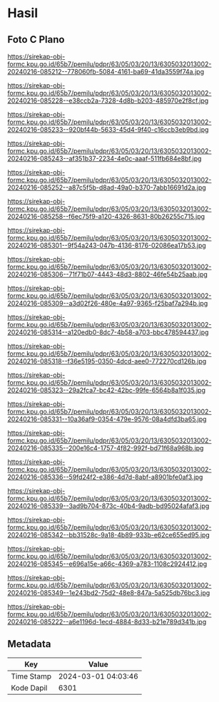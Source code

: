 # Hasil

## Foto C Plano

https://sirekap-obj-formc.kpu.go.id/65b7/pemilu/pdpr/63/05/03/20/13/6305032013002-20240216-085212--778060fb-5084-4161-ba69-41da3559f74a.jpg

https://sirekap-obj-formc.kpu.go.id/65b7/pemilu/pdpr/63/05/03/20/13/6305032013002-20240216-085228--e38ccb2a-7328-4d8b-b203-485970e2f8cf.jpg

https://sirekap-obj-formc.kpu.go.id/65b7/pemilu/pdpr/63/05/03/20/13/6305032013002-20240216-085233--920bf44b-5633-45d4-9f40-c16ccb3eb9bd.jpg

https://sirekap-obj-formc.kpu.go.id/65b7/pemilu/pdpr/63/05/03/20/13/6305032013002-20240216-085243--af351b37-2234-4e0c-aaaf-511fb684e8bf.jpg

https://sirekap-obj-formc.kpu.go.id/65b7/pemilu/pdpr/63/05/03/20/13/6305032013002-20240216-085252--a87c5f5b-d8ad-49a0-b370-7abb16691d2a.jpg

https://sirekap-obj-formc.kpu.go.id/65b7/pemilu/pdpr/63/05/03/20/13/6305032013002-20240216-085258--f6ec75f9-a120-4326-8631-80b26255c715.jpg

https://sirekap-obj-formc.kpu.go.id/65b7/pemilu/pdpr/63/05/03/20/13/6305032013002-20240216-085301--9f54a243-047b-4136-8176-02086ea17b53.jpg

https://sirekap-obj-formc.kpu.go.id/65b7/pemilu/pdpr/63/05/03/20/13/6305032013002-20240216-085306--71f71b07-4443-48d3-8802-46fe54b25aab.jpg

https://sirekap-obj-formc.kpu.go.id/65b7/pemilu/pdpr/63/05/03/20/13/6305032013002-20240216-085309--a3d02f26-480e-4a97-9365-f25baf7a294b.jpg

https://sirekap-obj-formc.kpu.go.id/65b7/pemilu/pdpr/63/05/03/20/13/6305032013002-20240216-085314--a120edb0-8dc7-4b58-a703-bbc478594437.jpg

https://sirekap-obj-formc.kpu.go.id/65b7/pemilu/pdpr/63/05/03/20/13/6305032013002-20240216-085318--f36e5195-0350-4dcd-aee0-772270cd126b.jpg

https://sirekap-obj-formc.kpu.go.id/65b7/pemilu/pdpr/63/05/03/20/13/6305032013002-20240216-085323--29a2fca7-bc42-42bc-99fe-6564b8a1f035.jpg

https://sirekap-obj-formc.kpu.go.id/65b7/pemilu/pdpr/63/05/03/20/13/6305032013002-20240216-085331--10a36af9-0354-479e-9576-08a4dfd3ba65.jpg

https://sirekap-obj-formc.kpu.go.id/65b7/pemilu/pdpr/63/05/03/20/13/6305032013002-20240216-085335--200e16c4-1757-4f82-992f-bd71f68a968b.jpg

https://sirekap-obj-formc.kpu.go.id/65b7/pemilu/pdpr/63/05/03/20/13/6305032013002-20240216-085336--59fd24f2-e386-4d7d-8abf-a8901bfe0af3.jpg

https://sirekap-obj-formc.kpu.go.id/65b7/pemilu/pdpr/63/05/03/20/13/6305032013002-20240216-085339--3ad9b704-873c-40b4-9adb-bd95024afaf3.jpg

https://sirekap-obj-formc.kpu.go.id/65b7/pemilu/pdpr/63/05/03/20/13/6305032013002-20240216-085342--bb31528c-9a18-4b89-933b-e62ce655ed95.jpg

https://sirekap-obj-formc.kpu.go.id/65b7/pemilu/pdpr/63/05/03/20/13/6305032013002-20240216-085345--e696a15e-a66c-4369-a783-1108c2924412.jpg

https://sirekap-obj-formc.kpu.go.id/65b7/pemilu/pdpr/63/05/03/20/13/6305032013002-20240216-085349--1e243bd2-75d2-48e8-847a-5a525db76bc3.jpg

https://sirekap-obj-formc.kpu.go.id/65b7/pemilu/pdpr/63/05/03/20/13/6305032013002-20240216-085222--a6e1196d-1ecd-4884-8d33-b21e789d341b.jpg


## Metadata

| Key        | Value               |
| ---------- | ------------------- |
| Time Stamp | 2024-03-01 04:03:46 |
| Kode Dapil | 6301                |



